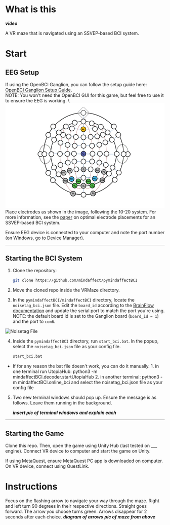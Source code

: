 # What is this
***video*** 

A VR maze that is navigated using an SSVEP-based BCI system.

# Start
## EEG Setup

If using the OpenBCI Ganglion, you can follow the setup guide here: [OpenBCI Ganglion Setup Guide](https://docs.openbci.com/GettingStarted/Boards/GanglionGS/).\
NOTE: You won't need the OpenBCI GUI for this game, but feel free to use it to ensure the EEG is working. 
\\
![Electrode Placement](images/EEG-placement.png)
Place electrodes as shown in the image, following the 10-20 system. For more information, see the [paper](https://ieeexplore.ieee.org/document/8914280) on optimal electrode placements for an SSVEP-based BCI system.

Ensure EEG device is connected to your computer and note the port number (on Windows, go to Device Manager).

---

## Starting the BCI System

1. Clone the repository:  
   ```bash
   git clone https://github.com/mindaffect/pymindaffectBCI

2. Move the cloned repo inside the VRMaze directory. 

3. In the `pymindaffectBCI/mindaffectBCI` directory, locate the `noisetag_bci.json` file. Edit the `board_id` according to the [BrainFlow documentation](https://brainflow.readthedocs.io/en/stable/UserAPI.html?highlight=board%20id#brainflow-board-shim) and update the serial port to match the port you're using. \
NOTE: the default board id is set to the Ganglion board (`board_id = 1`) and the port to `com6`.

![Noisetag File](images/noisetag-file.png)

4. Inside the `pymindaffectBCI` directory, run `start_bci.bat`. In the popup, select the `noisetag_bci.json` file as your config file.
   ```bash
   start_bci.bat


* If for any reason the bat file doesn't work, you can do it manually. 1. in one terminal run UtopiaHub: python3 -m mindaffectBCI.decoder.startUtopiaHub 2. in another terminal: python3 -m mindaffectBCI.online_bci and select the noisetag_bci.json file as your config file

   

5. Two new terminal windows should pop up. Ensure the message is as follows. Leave them running in the background.

   ***insert pic of terminal windows and explain each***

___

## Starting the Game

Clone this repo. Then, open the game using Unity Hub (last tested on ___ engine). Connect VR device to computer and start the game on Unity. 

If using MetaQuest, ensure MetaQuest PC app is downloaded on computer. On VR device, connect using QuestLink. 


# Instructions

Focus on the flashing arrow to navigate your way through the maze. Right and left turn 90 degrees in their respective directions. Straight goes forward. The arrow you choose turns green. Arrows disappear for 2 seconds after each choice.
***diagram of arrows***
***pic of maze from above***

